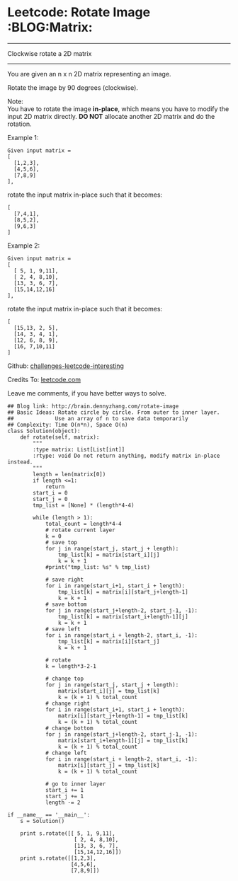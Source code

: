 # Leetcode: Rotate Image     :BLOG:Matrix:


---

Clockwise rotate a 2D matrix  

---

You are given an n x n 2D matrix representing an image.  

Rotate the image by 90 degrees (clockwise).  

Note:  
You have to rotate the image **in-place**, which means you have to modify the input 2D matrix directly. **DO NOT** allocate another 2D matrix and do the rotation.  

Example 1:  

    Given input matrix = 
    [
      [1,2,3],
      [4,5,6],
      [7,8,9]
    ],

rotate the input matrix in-place such that it becomes:  

    [
      [7,4,1],
      [8,5,2],
      [9,6,3]
    ]

Example 2:  

    Given input matrix =
    [
      [ 5, 1, 9,11],
      [ 2, 4, 8,10],
      [13, 3, 6, 7],
      [15,14,12,16]
    ],

rotate the input matrix in-place such that it becomes:  

    [
      [15,13, 2, 5],
      [14, 3, 4, 1],
      [12, 6, 8, 9],
      [16, 7,10,11]
    ]

Github: [challenges-leetcode-interesting](https://github.com/DennyZhang/challenges-leetcode-interesting/tree/master/rotate-image)  

Credits To: [leetcode.com](https://leetcode.com/problems/rotate-image/description/)  

Leave me comments, if you have better ways to solve.  

    ## Blog link: http://brain.dennyzhang.com/rotate-image
    ## Basic Ideas: Rotate circle by circle. From outer to inner layer.
    ##             Use an array of n to save data temporarily
    ## Complexity: Time O(n*n), Space O(n)
    class Solution(object):
        def rotate(self, matrix):
            """
            :type matrix: List[List[int]]
            :rtype: void Do not return anything, modify matrix in-place instead.
            """
            length = len(matrix[0])
            if length <=1:
                return
            start_i = 0
            start_j = 0
            tmp_list = [None] * (length*4-4)
    
            while (length > 1):
                total_count = length*4-4
                # rotate current layer
                k = 0
                # save top
                for j in range(start_j, start_j + length):
                    tmp_list[k] = matrix[start_i][j]
                    k = k + 1
                #print("tmp_list: %s" % tmp_list)
    
                # save right
                for i in range(start_i+1, start_i + length):
                    tmp_list[k] = matrix[i][start_j+length-1]
                    k = k + 1
                # save bottom
                for j in range(start_j+length-2, start_j-1, -1):
                    tmp_list[k] = matrix[start_i+length-1][j]
                    k = k + 1
                # save left
                for i in range(start_i + length-2, start_i, -1):
                    tmp_list[k] = matrix[i][start_j]
                    k = k + 1
    
                # rotate
                k = length*3-2-1
    
                # change top
                for j in range(start_j, start_j + length):
                    matrix[start_i][j] = tmp_list[k]
                    k = (k + 1) % total_count
                # change right
                for i in range(start_i+1, start_i + length):
                    matrix[i][start_j+length-1] = tmp_list[k]
                    k = (k + 1) % total_count
                # change bottom
                for j in range(start_j+length-2, start_j-1, -1):
                    matrix[start_i+length-1][j] = tmp_list[k]
                    k = (k + 1) % total_count
                # change left
                for i in range(start_i + length-2, start_i, -1):
                    matrix[i][start_j] = tmp_list[k]
                    k = (k + 1) % total_count
    
                # go to inner layer
                start_i += 1
                start_j += 1
                length -= 2
    
    if __name__ == '__main__':
        s = Solution()
    
        print s.rotate([[ 5, 1, 9,11],
                         [ 2, 4, 8,10],
                         [13, 3, 6, 7],
                         [15,14,12,16]])
        print s.rotate([[1,2,3],
                        [4,5,6],
                        [7,8,9]])